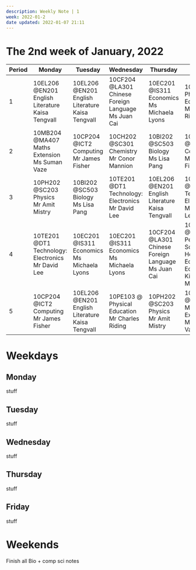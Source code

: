 ```yaml
---
description: Weekly Note | 1
week: 2022-01-2
date updated: 2022-01-07 21:11
---
```


# The 2nd week of January, 2022

| Period | Monday                                                  | Tuesday                                                | Wednesday                                                 | Thursday                                                  | Friday                                                                             | Saturday | Sunday |
| ------ | ------------------------------------------------------- | ------------------------------------------------------ | --------------------------------------------------------- | --------------------------------------------------------- | ---------------------------------------------------------------------------------- | -------- | ------ |
| 1      | 10EL206 @EN201<br>English Literature<br>Kaisa Tengvall  | 10EL206 @EN201<br>English Literature<br>Kaisa Tengvall | 10CF204 @LA301<br>Chinese Foreign Language<br>Ms Juan Cai | 10EC201 @IS311<br>Economics<br>Ms Michaela Lyons          | 10PE103 @<br>Physical Education<br>Mr Charles Riding                               | n/a      | n/a    |
| 2      | 10MB204 @MA407<br>Maths Extension<br>Ms Suman Vaze      | 10CP204 @ICT2<br>Computing<br>Mr James Fisher          | 10CH202 @SC301<br>Chemistry<br>Mr Conor Mannion           | 10BI202 @SC503<br>Biology<br>Ms Lisa Pang                 | 10CP204 @ICT2<br>Computing<br>Mr James Fisher                                      | n/a      | n/a    |
| 3      | 10PH202 @SC203<br>Physics<br>Mr Amit Mistry             | 10BI202 @SC503<br>Biology<br>Ms Lisa Pang              | 10TE201 @DT1<br>Technology: Electronics<br>Mr David Lee   | 10EL206 @EN201<br>English Literature<br>Kaisa Tengvall    | 10TE201 @DT1<br>Technology: Electronics<br>Mr David Lee                            | n/a      | n/a    |
| 4      | 10TE201 @DT1<br>Technology: Electronics<br>Mr David Lee | 10EC201 @IS311<br>Economics<br>Ms Michaela Lyons       | 10EC201 @IS311<br>Economics<br>Ms Michaela Lyons          | 10CF204 @LA301<br>Chinese Foreign Language<br>Ms Juan Cai | 10PZ103 @IS307<br>Personal, Social, Health And Economic Education<br> Kiely Murphy | n/a      | n/a    |
| 5      | 10CP204 @ICT2<br>Computing<br>Mr James Fisher           | 10EL206 @EN201<br>English Literature<br>Kaisa Tengvall | 10PE103 @<br>Physical Education<br>Mr Charles Riding      | 10PH202 @SC203<br>Physics<br>Mr Amit Mistry               | 10MB204 @MA407<br>Maths Extension<br>Ms Suman Vaze                                 | n/a      | n/a    |

# Weekdays

## Monday

stuff

## Tuesday

stuff

## Wednesday

stuff

## Thursday

stuff

## Friday

stuff

# Weekends

Finish all Bio + comp sci notes
